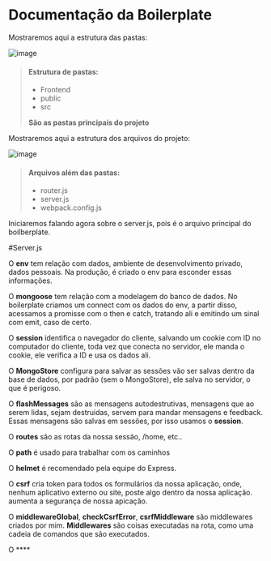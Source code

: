 <h1> Documentação da Boilerplate </h1>

Mostraremos aqui a estrutura das pastas:

![image](https://github.com/NobreREAL/BoilerplateConcept/assets/79422432/840428a9-f956-4ece-8d4a-b30583583582)

> #### Estrutura de pastas:
> - Frontend
> - public
> - src
> 
> **São as pastas principais do projeto**

Mostraremos aqui a estrutura dos arquivos do projeto:

![image](https://github.com/NobreREAL/BoilerplateConcept/assets/79422432/4dc3979f-f249-4866-86a3-4168f9bc00a6)


> #### Arquivos além das pastas:
> - router.js
> - server.js
> - webpack.config.js

Iniciaremos falando agora sobre o server.js, pois é o arquivo principal do boilberplate.


#Server.js

O **env** tem relação com dados, ambiente de desenvolvimento privado, dados pessoais.
Na produção, é criado o env para esconder essas informações.

O **mongoose** tem relação com a modelagem do banco de dados. No boilerplate criamos um connect com os dados do env, a partir disso, acessamos a promisse com o then e catch, tratando ali e emitindo um sinal com emit, caso de certo.

O **session** identifica o navegador do cliente, salvando um cookie com ID no computador do cliente, toda vez que conecta no servidor, ele manda o cookie, ele verifica a ID e usa os dados ali.

O **MongoStore** configura para salvar as sessões vão ser salvas dentro da base de dados, por padrão (sem o MongoStore), ele salva no servidor, o que é perigoso.

O **flashMessages** são as mensagens autodestrutivas, mensagens que ao serem lidas, sejam destruidas, servem para mandar mensagens e feedback. Essas mensagens são salvas em sessões, por isso usamos o **session**.

O **routes** são as rotas da nossa sessão, /home, etc..

O **path** é usado para trabalhar com os caminhos

O **helmet** é recomendado pela equipe do Express.

O **csrf** cria token para todos os formulários da nossa aplicação, onde, nenhum aplicativo externo ou site, poste algo dentro da nossa aplicação. aumenta a segurança de nossa apicação. 

O **middlewareGlobal**, **checkCsrfError**, **csrfMiddleware** são middlewares criados por mim.  **Middlewares** são coisas executadas na rota, como uma cadeia de comandos que são executados.

O ****



